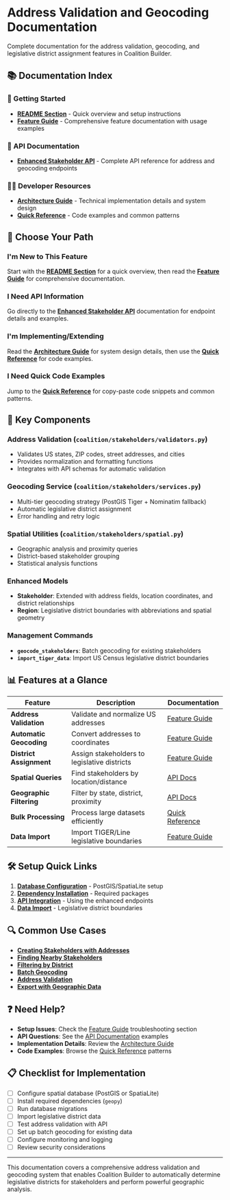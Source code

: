 # Address Validation and Geocoding Documentation

Complete documentation for the address validation, geocoding, and legislative district assignment features in Coalition Builder.

## 📚 Documentation Index

### 🚀 Getting Started

- **[README Section](README-address-geocoding.md)** - Quick overview and setup instructions
- **[Feature Guide](address-validation.md)** - Comprehensive feature documentation with usage examples

### 🔌 API Documentation

- **[Enhanced Stakeholder API](../api/stakeholders-enhanced.md)** - Complete API reference for address and geocoding endpoints

### 👨‍💻 Developer Resources

- **[Architecture Guide](../development/geocoding-architecture.md)** - Technical implementation details and system design
- **[Quick Reference](../reference/geocoding-quick-reference.md)** - Code examples and common patterns

## 🎯 Choose Your Path

### **I'm New to This Feature**

Start with the **[README Section](README-address-geocoding.md)** for a quick overview, then read the **[Feature Guide](address-validation.md)** for comprehensive documentation.

### **I Need API Information**

Go directly to the **[Enhanced Stakeholder API](../api/stakeholders-enhanced.md)** documentation for endpoint details and examples.

### **I'm Implementing/Extending**

Read the **[Architecture Guide](../development/geocoding-architecture.md)** for system design details, then use the **[Quick Reference](../reference/geocoding-quick-reference.md)** for code examples.

### **I Need Quick Code Examples**

Jump to the **[Quick Reference](../reference/geocoding-quick-reference.md)** for copy-paste code snippets and common patterns.

## 🔧 Key Components

### Address Validation (`coalition/stakeholders/validators.py`)

- Validates US states, ZIP codes, street addresses, and cities
- Provides normalization and formatting functions
- Integrates with API schemas for automatic validation

### Geocoding Service (`coalition/stakeholders/services.py`)

- Multi-tier geocoding strategy (PostGIS Tiger + Nominatim fallback)
- Automatic legislative district assignment
- Error handling and retry logic

### Spatial Utilities (`coalition/stakeholders/spatial.py`)

- Geographic analysis and proximity queries
- District-based stakeholder grouping
- Statistical analysis functions

### Enhanced Models

- **Stakeholder**: Extended with address fields, location coordinates, and district relationships
- **Region**: Legislative district boundaries with abbreviations and spatial geometry

### Management Commands

- **`geocode_stakeholders`**: Batch geocoding for existing stakeholders
- **`import_tiger_data`**: Import US Census legislative district boundaries

## 📊 Features at a Glance

| Feature                  | Description                                  | Documentation                                                                    |
| ------------------------ | -------------------------------------------- | -------------------------------------------------------------------------------- |
| **Address Validation**   | Validate and normalize US addresses          | [Feature Guide](address-validation.md#address-validator)                         |
| **Automatic Geocoding**  | Convert addresses to coordinates             | [Feature Guide](address-validation.md#geocoding-service)                         |
| **District Assignment**  | Assign stakeholders to legislative districts | [Feature Guide](address-validation.md#enhanced-stakeholder-model)                |
| **Spatial Queries**      | Find stakeholders by location/distance       | [API Docs](../api/stakeholders-enhanced.md#list-stakeholders)                    |
| **Geographic Filtering** | Filter by state, district, proximity         | [API Docs](../api/stakeholders-enhanced.md#query-parameters)                     |
| **Bulk Processing**      | Process large datasets efficiently           | [Quick Reference](../reference/geocoding-quick-reference.md#management-commands) |
| **Data Import**          | Import TIGER/Line legislative boundaries     | [Feature Guide](address-validation.md#management-commands)                       |

## 🛠️ Setup Quick Links

1. **[Database Configuration](address-validation.md#configuration)** - PostGIS/SpatiaLite setup
2. **[Dependency Installation](address-validation.md#dependencies)** - Required packages
3. **[API Integration](../api/stakeholders-enhanced.md#create-stakeholder)** - Using the enhanced endpoints
4. **[Data Import](../reference/geocoding-quick-reference.md#management-commands)** - Legislative district boundaries

## 🔍 Common Use Cases

- **[Creating Stakeholders with Addresses](../api/stakeholders-enhanced.md#create-stakeholder)**
- **[Finding Nearby Stakeholders](../reference/geocoding-quick-reference.md#spatial-queries)**
- **[Filtering by District](../api/stakeholders-enhanced.md#list-stakeholders)**
- **[Batch Geocoding](../reference/geocoding-quick-reference.md#management-commands)**
- **[Address Validation](../api/stakeholders-enhanced.md#manual-validation-endpoint)**
- **[Export with Geographic Data](../api/stakeholders-enhanced.md#csvjson-export)**

## ❓ Need Help?

- **Setup Issues**: Check the [Feature Guide](address-validation.md#troubleshooting) troubleshooting section
- **API Questions**: See the [API Documentation](../api/stakeholders-enhanced.md) examples
- **Implementation Details**: Review the [Architecture Guide](../development/geocoding-architecture.md)
- **Code Examples**: Browse the [Quick Reference](../reference/geocoding-quick-reference.md) patterns

## 📋 Checklist for Implementation

- [ ] Configure spatial database (PostGIS or SpatiaLite)
- [ ] Install required dependencies (`geopy`)
- [ ] Run database migrations
- [ ] Import legislative district data
- [ ] Test address validation with API
- [ ] Set up batch geocoding for existing data
- [ ] Configure monitoring and logging
- [ ] Review security considerations

---

This documentation covers a comprehensive address validation and geocoding system that enables Coalition Builder to automatically determine legislative districts for stakeholders and perform powerful geographic analysis.
